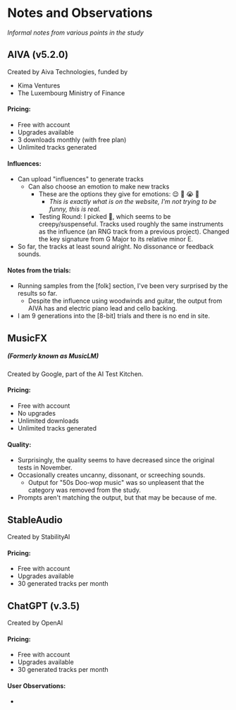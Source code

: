 # Notes and Observations
*Informal notes from various points in the study*
## AIVA (v5.2.0)
Created by Aiva Technologies, funded by
- Kima Ventures
- The Luxembourg Ministry of Finance

#### Pricing:
- Free with account
- Upgrades available
- 3 downloads monthly (with free plan)
- Unlimited tracks generated

#### Influences:
- Can upload "influences" to generate tracks
  - Can also choose an emotion to make new tracks
    - These are the options they give for emotions: 😌 🥳 😭 😬
      - *This is exactly what is on the website, I'm not trying to be funny, this is real.*
    - Testing Round: I picked 😬, which seems to be creepy/suspenseful. Tracks used roughly the same instruments as the influence (an RNG track from a previous project). Changed the key signature from G Major to its relative minor E. 
- So far, the tracks at least sound alright. No dissonance or feedback sounds.

#### Notes from the trials:
- Running samples from the [folk] section, I've been very surprised by the results so far.
  - Despite the influence using woodwinds and guitar, the output from AIVA has and electric piano lead and cello backing.
- I am 9 generations into the [8-bit] trials and there is no end in site.  


## MusicFX
##### (Formerly known as MusicLM)
Created by Google, part of the AI Test Kitchen. 

#### Pricing:
- Free with account
- No upgrades
- Unlimited downloads
- Unlimited tracks generated

#### Quality:
- Surprisingly, the quality seems to have decreased since the original tests in November.
- Occasionally creates uncanny, dissonant, or screeching sounds.
  - Output for "50s Doo-wop music" was so unpleasent that the category was removed from the study.
- Prompts aren't matching the output, but that may be because of me.


## StableAudio
Created by StabilityAI 

#### Pricing: 
- Free with account
- Upgrades available
- 30 generated tracks per month

## ChatGPT (v.3.5)
Created by OpenAI

#### Pricing:
- Free with account
- Upgrades available
- 30 generated tracks per month

#### User Observations:
- 

